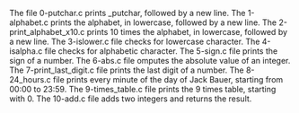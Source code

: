 The file 0-putchar.c prints _putchar, followed by a new line.
The 1-alphabet.c prints the alphabet, in lowercase, followed by a new line.
The 2-print_alphabet_x10.c  prints 10 times the alphabet, in lowercase, followed by a new line.
The 3-islower.c file checks for lowercase character.
The 4-isalpha.c file checks for alphabetic character.
The 5-sign.c file prints the sign of a number.
The 6-abs.c file omputes the absolute value of an integer.
The 7-print_last_digit.c  file prints the last digit of a number.
The 8-24_hours.c file prints every minute of the day of Jack Bauer, starting from 00:00 to 23:59.
The 9-times_table.c file  prints the 9 times table, starting with 0.
The 10-add.c file adds two integers and returns the result.
